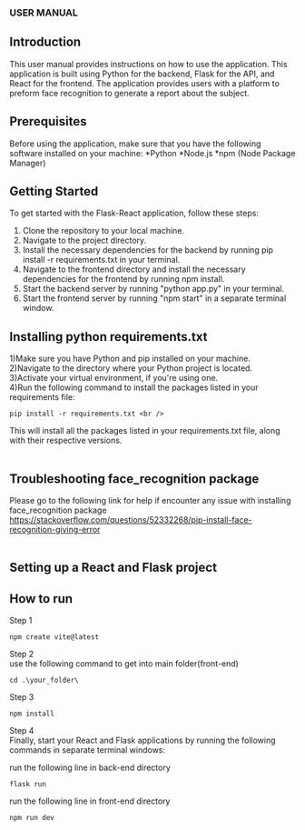 ### USER MANUAL <br />
## Introduction
This user manual provides instructions on how to use the application.
This application is built using Python for the backend, Flask for the API, and React for the frontend. 
The application provides users with a platform to preform face recognition to generate a report about the subject.

## Prerequisites
Before using the application, make sure that you have the following software installed on your machine:
*Python 
*Node.js
*npm (Node Package Manager)

## Getting Started
To get started with the Flask-React application, follow these steps: <br />
1) Clone the repository to your local machine. <br />
2) Navigate to the project directory. <br />
3) Install the necessary dependencies for the backend by running pip install -r requirements.txt in your terminal. <br />
4) Navigate to the frontend directory and install the necessary dependencies for the frontend by running npm install. <br />
5) Start the backend server by running "python app.py" in your terminal. <br />
6) Start the frontend server by running "npm start" in a separate terminal window. <br />


## Installing python requirements.txt <br />
1)Make sure you have Python and pip installed on your machine.  <br />
2)Navigate to the directory where your Python project is located. <br />
3)Activate your virtual environment, if you're using one. <br />
4)Run the following command to install the packages listed in your requirements file: <br />
```
pip install -r requirements.txt <br />
```
This will install all the packages listed in your requirements.txt file, along with their respective versions. <br />
<br />
## Troubleshooting face_recognition package
Please go to the following link for help if encounter any issue with installing face_recognition package<br />
https://stackoverflow.com/questions/52332268/pip-install-face-recognition-giving-error <br />
<br />

## Setting up a React and Flask project

## How to run
Step 1 <br />
```
npm create vite@latest
```
Step 2 <br />
use the following command to get into main folder(front-end)<br />
```
cd .\your_folder\
```
Step 3<br />
```
npm install
```

Step 4 <br />
Finally, start your React and Flask applications by running the following commands in separate terminal windows:

run the following line in back-end directory<br />
```
flask run
```
run the following line in front-end directory<br />
```
npm run dev
```

